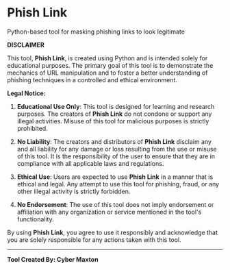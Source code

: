 # Phish Link

Python-based tool for masking phishing links to look legitimate

**DISCLAIMER**

This tool, **Phish Link**, is created using Python and is intended solely for educational purposes. The primary goal of this tool is to demonstrate the mechanics of URL manipulation and to foster a better understanding of phishing techniques in a controlled and ethical environment.

**Legal Notice:**

1. **Educational Use Only**: This tool is designed for learning and research purposes. The creators of **Phish Link** do not condone or support any illegal activities. Misuse of this tool for malicious purposes is strictly prohibited.

2. **No Liability**: The creators and distributors of **Phish Link** disclaim any and all liability for any damage or loss resulting from the use or misuse of this tool. It is the responsibility of the user to ensure that they are in compliance with all applicable laws and regulations.

3. **Ethical Use**: Users are expected to use **Phish Link** in a manner that is ethical and legal. Any attempt to use this tool for phishing, fraud, or any other illegal activity is strictly forbidden.

4. **No Endorsement**: The use of this tool does not imply endorsement or affiliation with any organization or service mentioned in the tool's functionality.

By using **Phish Link**, you agree to use it responsibly and acknowledge that you are solely responsible for any actions taken with this tool.

---

**Tool Created By: Cyber Maxton**
